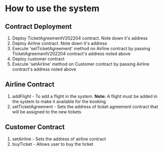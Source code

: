 # How to use the system

## Contract Deployment

1. Deploy TicketAgreementV202204 contract. Note down it's address
2. Deploy Airline contract. Note down it's address
3. Execute 'setTicketAgreement' method on Airline contract by passing TicketAgreementV202204 contract's address noted above
5. Deploy customer contract
6. Execute 'setAirline' method on Customer contract by passing Airline contract's address noted above

## Airline Contract

1. addFlight - To add a flight in the system. **Note:** A flight must be added in the system to make it available for the booking
2. setTicketAgreement - Sets the address of ticket agreement contract that will be assigned to the new tickets

## Customer Contract

1. setAirline - Sets the address of airline contract
2. buyTicket - Allows user to buy the ticket
